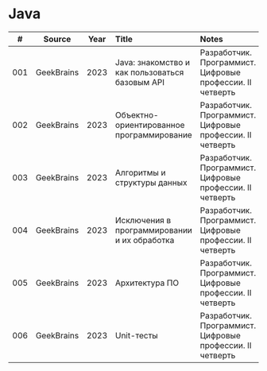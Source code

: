 # Java

| \# | Source | Year | Title | Notes |
| :---: | :---: | :---: | :--- | :--- |
| 001 | GeekBrains | 2023 | Java: знакомство и как пользоваться базовым API | Разработчик. Программист. Цифровые профессии. II четверть
| 002 | GeekBrains | 2023 | Объектно-ориентированное программирование | Разработчик. Программист. Цифровые профессии. II четверть
| 003 | GeekBrains | 2023 | Алгоритмы и структуры данных | Разработчик. Программист. Цифровые профессии. II четверть
| 004 | GeekBrains | 2023 | Исключения в программировании и их обработка | Разработчик. Программист. Цифровые профессии. II четверть
| 005 | GeekBrains | 2023 | Архитектура ПО | Разработчик. Программист. Цифровые профессии. II четверть
| 006 | GeekBrains | 2023 | Unit-тесты | Разработчик. Программист. Цифровые профессии. II четверть